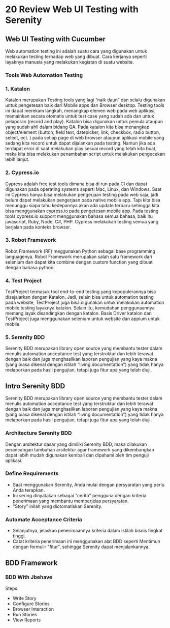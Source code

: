 # 20 Review Web UI Testing with Serenity
## Web UI Testing with Cucumber
Web automation testing ini adalah suatu cara yang digunakan untuk melakukan testing terhadap web yang dibuat. Cara kerjanya seperti layaknya manusia yang melakukan kegiatan di suatu website.
### Tools Web Automation Testing
### 1. Katalon
Katalon merupakan Testing tools yang lagi “naik daun” dan selalu digunakan untuk pengetesan baik dari Mobile apps dan Browser desktop. Testing tools ini dapat merekam langkah, menangkap elemen web pada web aplikasi, memainkan secara otomatis untuk test case yang sudah ada dan untuk pelaporan (record and play). Katalon bisa digunakan untuk pemula ataupun yang sudah ahli dalam bidang QA. Pada katalon kita bisa menangkap object/element (button, field text, datepicker, link, checkbox, radio button, select, ect. ) pada setiap page di web browser ataupun aplikasi mobile yang sedang kita record untuk dapat dijalankan pada testing. Namun jika ada terdapat error di saat melakukan play sesuai record yang telah kita buat, maka kita bisa melakukan penambahan script untuk melakukan pengecekan lebih lanjut.

### 2. Cypress.io
Cypress adalah free test tools dimana bisa di run pada Cl dan dapat digunakan pada operating systems seperti Mac, Linux, dan Windows. Saat ini Cypress hanya bisa melakukan pengerjaan testing pada web saja, jadi belum dapat melakukan pengerjaan pada native mobile app. Tapi kita bisa menunggu siapa tahu kedepannya akan ada update terbaru sehingga kita bisa menggunakan cypress.io pada pengetesan mobile app. Pada testing tools cypress.io support menggunakan bahasa semua bahasa, baik itu javascript, Ruby, Node, C#, PHP. Cypress melakukan testing semua yang berjalan pada konteks browser.

### 3. Robot Framework
Robot Framework (RF) meggunakan Python sebagai base programming languagenya. Robot Framework merupakan salah satu framework dari selenium dan dapat kita combine dengan custom function yang dibuat dengan bahasa python.

### 4. Test Project
TestProject termasuk tool end-to-end testing yang kepopulerannya bisa disejajarkan dengan Katalon. Jadi, selain bisa untuk automation testing pada website, TestProject juga bisa digunakan untuk melakukan automation mobile testing layaknya katalon. Selain itu, kemudahan penggunaannya memang layak disandingkan dengan katalon. Basis Driver katalon dan TestProject juga menggunakan selenium untuk website dan appium untuk mobile.

### 5. Serenity BDD
Serenity BDD merupakan library open source yang membantu tester dalam menulis automation acceptance test yang terstruktur dan lebih terawat dengan baik dan juga menghasilkan laporan pengujian yang kaya makna (yang biasa dikenal dengan istilah “living documentation”) yang tidak hanya melaporkan pada hasil pengujian, tetapi juga fitur apa yang telah diuji.

## Intro Serenity BDD
Serenity BDD merupakan library open source yang membantu tester dalam menulis automation acceptance test yang terstruktur dan lebih terawat dengan baik dan juga menghasilkan laporan pengujian yang kaya makna (yang biasa dikenal dengan istilah “living documentation”) yang tidak hanya melaporkan pada hasil pengujian, tetapi juga fitur apa yang telah diuji.

### Architecture Serenity BDD
Dengan arsitektur dasar yang dimiliki Serenity BDD, maka dilakukan perancangan tambahan arsitektur agar framework yang dikembangkan dapat lebih mudah digunakan kembali dan dipahami oleh tim penguji aplikasi.

### Define Requirements
- Saat menggunakan Serenity, Anda mulai dengan persyaratan yang perlu Anda terapkan.
- Ini sering dinyatakan sebagai "cerita" pengguna dengan kriteria penerimaan yang membantu memperjelas persyaratan.
- "Story" inilah yang diotomatiskan Serenity.

### Automate Acceptance Criteria
- Selanjutnya, jelaskan penerimaannya kriteria dalam istilah bisnis tingkat tinggi.
- Catat kriteria penerimaan ini menggunakan alat BDD seperti Mentimun dengan formulir "fitur", sehingga Serenity dapat menjalankannya.

## BDD Framework
### BDD With Jbehave
Steps:
- Write Story
- Configure Stories
- Browser Interaction
- Run Stories
- View Reports
